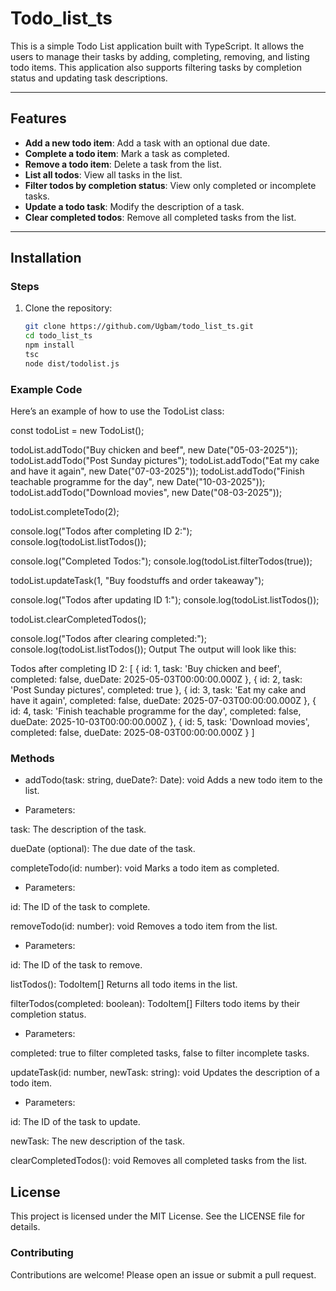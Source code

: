 # Todo_list_ts


This is a simple Todo List application built with TypeScript. It allows the users to manage their tasks by adding, completing, removing, and listing todo items. This application also supports filtering tasks by completion status and updating task descriptions.

---

## Features
- **Add a new todo item**: Add a task with an optional due date.
- **Complete a todo item**: Mark a task as completed.
- **Remove a todo item**: Delete a task from the list.
- **List all todos**: View all tasks in the list.
- **Filter todos by completion status**: View only completed or incomplete tasks.
- **Update a todo task**: Modify the description of a task.
- **Clear completed todos**: Remove all completed tasks from the list.

---

## Installation

### Steps
1. Clone the repository:
   ```bash
   git clone https://github.com/Ugbam/todo_list_ts.git
   cd todo_list_ts
   npm install
   tsc
   node dist/todolist.js


### Example Code

Here’s an example of how to use the TodoList class:

const todoList = new TodoList();

todoList.addTodo("Buy chicken and beef", new Date("05-03-2025"));
todoList.addTodo("Post Sunday pictures");
todoList.addTodo("Eat my cake and have it again", new Date("07-03-2025"));
todoList.addTodo("Finish teachable programme for the day", new Date("10-03-2025"));
todoList.addTodo("Download movies", new Date("08-03-2025"));


todoList.completeTodo(2);

console.log("Todos after completing ID 2:");
console.log(todoList.listTodos());

console.log("Completed Todos:");
console.log(todoList.filterTodos(true));


todoList.updateTask(1, "Buy foodstuffs and order takeaway");

console.log("Todos after updating ID 1:");
console.log(todoList.listTodos());

todoList.clearCompletedTodos();

console.log("Todos after clearing completed:");
console.log(todoList.listTodos());
Output
The output will look like this:

Todos after completing ID 2:
[
  { id: 1, task: 'Buy chicken and beef', completed: false, dueDate: 2025-05-03T00:00:00.000Z },
  { id: 2, task: 'Post Sunday pictures', completed: true },
  { id: 3, task: 'Eat my cake and have it again', completed: false, dueDate: 2025-07-03T00:00:00.000Z },
  { id: 4, task: 'Finish teachable programme for the day', completed: false, dueDate: 2025-10-03T00:00:00.000Z },
  { id: 5, task: 'Download movies', completed: false, dueDate: 2025-08-03T00:00:00.000Z }
]


### Methods

- addTodo(task: string, dueDate?: Date): void
Adds a new todo item to the list.

- Parameters:

task: The description of the task.

dueDate (optional): The due date of the task.

completeTodo(id: number): void
Marks a todo item as completed.

- Parameters:

id: The ID of the task to complete.

removeTodo(id: number): void
Removes a todo item from the list.

- Parameters:

id: The ID of the task to remove.

listTodos(): TodoItem[]
Returns all todo items in the list.

filterTodos(completed: boolean): TodoItem[]
Filters todo items by their completion status.

- Parameters:

completed: true to filter completed tasks, false to filter incomplete tasks.

updateTask(id: number, newTask: string): void
Updates the description of a todo item.

- Parameters:

id: The ID of the task to update.

newTask: The new description of the task.

clearCompletedTodos(): void
Removes all completed tasks from the list.

## License
This project is licensed under the MIT License. See the LICENSE file for details.

### Contributing
Contributions are welcome! Please open an issue or submit a pull request.